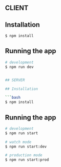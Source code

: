 

## CLIENT

## Installation

```bash
$ npm install
```

## Running the app

```bash
# development
$ npm run dev


## SERVER

## Installation

```bash
$ npm install
```

## Running the app

```bash
# development
$ npm run start

# watch mode
$ npm run start:dev

# production mode
$ npm run start:prod